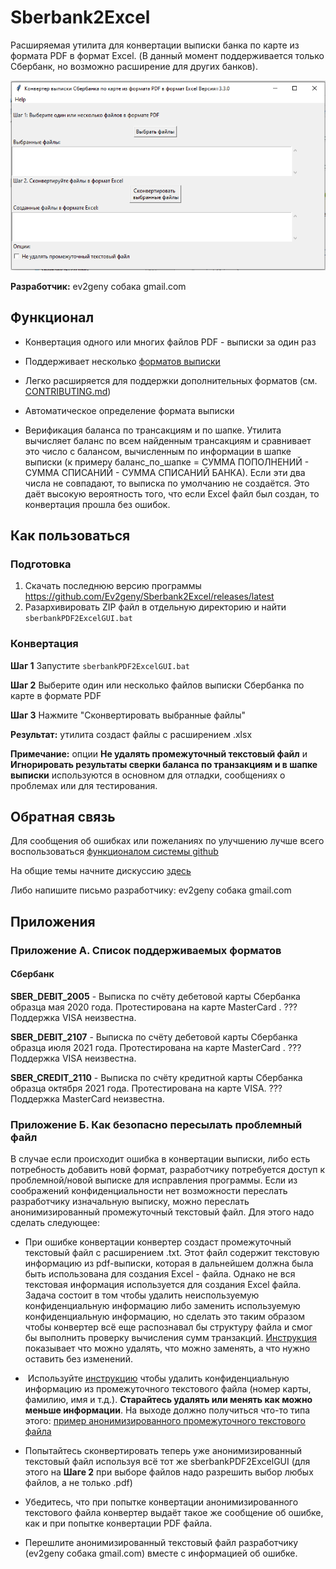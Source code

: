 # Sberbank2Excel

Расширяемая утилита для конвертации выписки банка по карте из формата PDF в формат Excel. (В данный момент поддерживается только Сбербанк, но возможно расширение для других банков). 

![Sberbank2Excel.PNG](misc/Sberbank2Excel.PNG "Sberbank2Excel")


**Разработчик:** ev2geny собака gmail.com

## Функционал
- Конвертация одного или многих файлов PDF - выписки за один раз

- Поддерживает несколько [форматов выписки](#Приложение-А.-Список-поддерживаемых-форматов) 

- Легко расширяется для поддержки дополнительных форматов (см. [CONTRIBUTING.md](CONTRIBUTING.md))

- Автоматическое определение формата выписки

- Верификация баланса по трансакциям и по шапке. Утилита вычисляет баланс по всем найденным трансакциям и сравнивает это число с балансом, вычисленным по информации в шапке выписки (к примеру баланс_по_шапке = СУММА ПОПОЛНЕНИЙ - СУММА СПИСАНИЙ - СУММА СПИСАНИЙ БАНКА). Если эти два числа не совпадают, то выписка по умолчанию не создаётся. Это даёт высокую вероятность того, что если Excel файл был создан, то конвертация прошла без ошибок.

## Как пользоваться

### Подготовка
1. Скачать последнюю версию программы https://github.com/Ev2geny/Sberbank2Excel/releases/latest 
1. Разархивировать ZIP файл в отдельную директорию и найти `sberbankPDF2ExcelGUI.bat`

### Конвертация 

**Шаг 1** Запустите `sberbankPDF2ExcelGUI.bat`

**Шаг 2** Выберите один или несколько файлов выписки Сбербанка по карте в формате PDF

**Шаг 3** Нажмите "Сконвертировать выбранные файлы"

**Результат:** утилита создаст файлы с расширением .xlsx 

**Примечание:** опции **Не удалять промежуточный текстовый файл** и **Игнорировать результаты сверки баланса по транзакциям и в шапке выписки** используются в основном для отладки, сообщениях о проблемах или для тестирования. 

## Обратная связь
Для сообщения об ошибках или пожеланиях по улучшению лучше всего воспользоваться [функционалом системы github](https://github.com/Ev2geny/Sberbank2Excel/issues)

На общие темы начните дискуссию [здесь](https://github.com/Ev2geny/Sberbank2Excel/discussions)

Либо напишите письмо разработчику: ev2geny собака gmail.com

## Приложения
### Приложение А. Список поддерживаемых форматов
#### Сбербанк
**SBER_DEBIT_2005**  - Выписка по счёту дебетовой карты Сбербанка образца мая 2020 года. Протестирована на карте MasterCard .  ??? Поддержка VISA неизвестна.

**SBER_DEBIT_2107** - Выписка по счёту дебетовой карты Сбербанка образца июля 2021 года. Протестирована на карте MasterCard .  ??? Поддержка VISA неизвестна.

**SBER_CREDIT_2110** - Выписка по счёту кредитной карты Сбербанка образца октября 2021 года. Протестирована на карте VISA.  ??? Поддержка MasterCard неизвестна.


### Приложение Б. Как безопасно пересылать проблемный файл
В случае если происходит ошибка в конвертации выписки, либо есть потребность добавить новй формат, разработчику потребуется доступ к проблемной/новой выписке для исправления программы. 
Если из соображений конфиденциальности нет возможности переслать разработчику изначальную выписку, можно переслать анонимизированный промежуточный текстовый файл. Для этого надо сделать следующее:
- При ошибке конвертации конвертер создаст промежуточный текстовый файл с расширением .txt. Этот файл содержит текстовую информацию из pdf-выписки, которая в дальнейшем должна была быть использована для создания Excel - файла. Однако не вся текстовая информация используется для создания Excel файла. Задача состоит в том чтобы удалить неиспользуемую конфиденциальную информацию либо заменить используемую конфиденциальную информацию, но сделать это таким образом чтобы конвертер всё еще распознавал бы структуру файла и смог бы выполнить проверку вычисления сумм транзакций. 
[Инструкция](misc/Anonymisation%20instructions.png) показывает что можно удалять, что можно заменять, а что нужно оставить без изменений.
-  Используйте [инструкцию](misc/Anonymisation%20instructions.png) чтобы удалить конфиденциальную информацию из промежуточного текстового файла (номер карты, фамилию, имя и т.д.). **Старайтесь удалять или менять как можно меньше информации**. 
На выходе должно получиться что-то типа этого: [пример анонимизированного промежуточного текстового файла](misc/2107_Stavropol_format_anonymized_reduced.txt)

- Попытайтесь сконвертировать теперь уже анонимизированный текстовый файл используя всё тот же sberbankPDF2ExcelGUI (для этого на **Шаге 2** при выборе файлов надо разрешить выбор любых файлов, а не только .pdf)
- Убедитесь, что при попытке конвертации анонимизированного текстового файла конвертер выдаёт такое же сообщение об ошибке, как и при попытке конвертации PDF файла.
- Перешлите анонимизированный текстовый файл разработчику (ev2geny собака gmail.com) вместе с информацией об ошибке.
